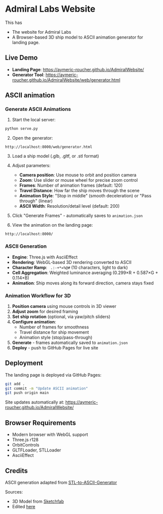 # Admiral Labs Website

This has
- The website for Admiral Labs
- A Browser-based 3D ship model to ASCII animation generator for landing page.

## Live Demo

- **Landing Page**: https://aymeric-roucher.github.io/AdmiralWebsite/
- **Generator Tool**: https://aymeric-roucher.github.io/AdmiralWebsite/web/generator.html


## ASCII animation

### Generate ASCII Animations

1. Start the local server:
```bash
python serve.py
```

2. Open the generator:
```
http://localhost:8000/web/generator.html
```

3. Load a ship model (.glb, .gltf, or .stl format)

4. Adjust parameters:
   - **Camera position**: Use mouse to orbit and position camera
   - **Zoom**: Use slider or mouse wheel for precise zoom control
   - **Frames**: Number of animation frames (default: 120)
   - **Travel Distance**: How far the ship moves through the scene
   - **Animation Style**: "Stop in middle" (smooth deceleration) or "Pass through" (linear)
   - **ASCII Width**: Resolution/detail level (default: 200)

5. Click "Generate Frames" - automatically saves to `animation.json`

6. View the animation on the landing page:
```
http://localhost:8000/
```


### ASCII Generation
- **Engine**: Three.js with AsciiEffect
- **Rendering**: WebGL-based 3D rendering converted to ASCII
- **Character Ramp**: ` .:-+*=%@#` (10 characters, light to dark)
- **Cell Aggregation**: Weighted luminance averaging (0.299×R + 0.587×G + 0.114×B)
- **Animation**: Ship moves along its forward direction, camera stays fixed

### Animation Workflow for 3D

1. **Position camera** using mouse controls in 3D viewer
2. **Adjust zoom** for desired framing
3. **Set ship rotation** (optional, via yaw/pitch sliders)
4. **Configure animation**:
   - Number of frames for smoothness
   - Travel distance for ship movement
   - Animation style (stop/pass-through)
5. **Generate** - frames automatically saved to `animation.json`
6. **Deploy** - push to GitHub Pages for live site

## Deployment

The landing page is deployed via GitHub Pages:

```bash
git add .
git commit -m "Update ASCII animation"
git push origin main
```

Site updates automatically at: https://aymeric-roucher.github.io/AdmiralWebsite/

## Browser Requirements

- Modern browser with WebGL support
- Three.js r128
- OrbitControls
- GLTFLoader, STLLoader
- AsciiEffect

## Credits

ASCII generation adapted from [STL-to-ASCII-Generator](https://github.com/AndrewSink/STL-to-ASCII-Generator/)

Sources: 
- 3D Model from [Sketchfab](https://sketchfab.com/3d-models/russian-chebeque-minerva-634837dd7f314aefa848e4c16fa5304d)
- Edited [here](https://threejs.org/editor/)